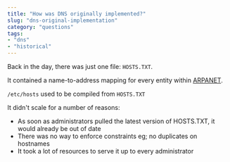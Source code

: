 ```yaml
---
title: "How was DNS originally implemented?"
slug: "dns-original-implementation"
category: "questions"
tags:
- "dns"
- "historical"
---
```


Back in the day, there was just one file: `HOSTS.TXT`.

It contained a name-to-address mapping for every entity within [ARPANET](https://en.wikipedia.org/wiki/ARPANET).

`/etc/hosts` used to be compiled from `HOSTS.TXT`

It didn't scale for a number of reasons:

- As soon as administrators pulled the latest version of HOSTS.TXT, it would already be out of date
- There was no way to enforce constraints eg; no duplicates on hostnames
- It took a lot of resources to serve it up to every administrator